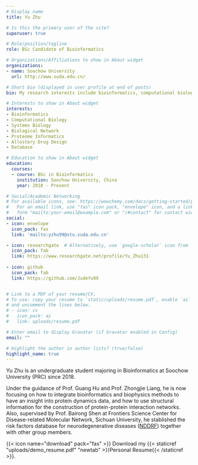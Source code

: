 ```yaml
---
# Display name
title: Yu Zhu

# Is this the primary user of the site?
superuser: true

# Role/position/tagline
role: BSc Candidate of Bioinformatics

# Organizations/Affiliations to show in About widget
organizations:
- name: Soochow University
  url: http://www.suda.edu.cn/

# Short bio (displayed in user profile at end of posts)
bio: My research interests include bioinformatics, computational biology and systems biology.

# Interests to show in About widget
interests:
- Bioinformatics
- Computational Biology
- Systems Biology
- Biological Network
- Proteome Informatics
- Allostery Drug Design
- Database

# Education to show in About widget
education:
  courses:
  - course: BSc in Bioinformatics
    institution: Soochow University, China
    year: 2018 - Present

# Social/Academic Networking
# For available icons, see: https://wowchemy.com/docs/getting-started/page-builder/#icons
#   For an email link, use "fas" icon pack, "envelope" icon, and a link in the
#   form "mailto:your-email@example.com" or "/#contact" for contact widget.
social:
- icon: envelope
  icon_pack: fas
  link: 'mailto:yzhu99@stu.suda.edu.cn'

- icon: researchgate  # Alternatively, use `google-scholar` icon from `ai` icon pack
  icon_pack: fab
  link: https://www.researchgate.net/profile/Yu_Zhu131
  
- icon: github
  icon_pack: fab
  link: https://github.com/JudeYu99


# Link to a PDF of your resume/CV.
# To use: copy your resume to `static/uploads/resume.pdf`, enable `ai` icons in `params.toml`, 
# and uncomment the lines below.
# - icon: cv
#   icon_pack: ai
#   link: uploads/resume.pdf

# Enter email to display Gravatar (if Gravatar enabled in Config)
email: ""

# Highlight the author in author lists? (true/false)
highlight_name: true
---
```


Yu Zhu is an undergraduate student majoring in Bioinformatics at Soochow University (PRC) since 2018. 

Under the guidance of Prof. Guang Hu and Prof. Zhongjie Liang, he is now focusing on how to integrate bioinformatics and biophysics methods to have an insight into protein dynamics data, and how to use structural information for the construction of protein-protein interaction networks. Also, supervised by Prof. Bairong Shen at Frontiers Science Center for Disease-related Molecular Network, Sichuan University, he stablished the risk factors database for neurodegenerative diseases ([NDDRF](http://sysbio.org.cn/NDDRF/index.html)) together with other group members.


{{< icon name="download" pack="fas" >}} Download my {{< staticref "uploads/demo_resume.pdf" "newtab" >}}Personal Resume{{< /staticref >}}.
